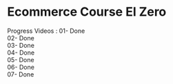 # Ecommerce Course El Zero
Progress Videos :
01- Done  
02- Done  
03- Done  
04- Done  
05- Done  
06- Done  
07- Done  